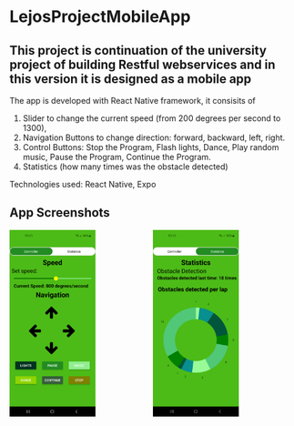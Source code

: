 # LejosProjectMobileApp
## This project is continuation of the university project of building Restful webservices and in this version it is designed as a mobile app
The app is developed with React Native framework, it consisits of 

1. Slider to change the current speed (from 200 degrees per second to 1300),
2. Navigation Buttons to change direction: forward, backward, left, right.
3. Control Buttons: Stop the Program, Flash lights, Dance, Play random music, Pause the Program, Continue the Program.
4. Statistics (how many times was the obstacle detected)

Technologies used: React Native, Expo

## App Screenshots

<p align="center">
  <img align="left" src="RoboApp/assets/Controller.png" width=30% height=30%>
  <img src="RoboApp/assets/Statistics.png" width=30% height=30%>
  </p>
